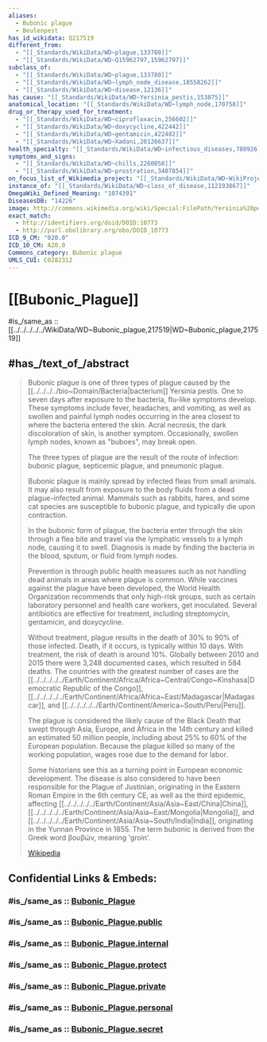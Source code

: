 ```yaml
---
aliases:
  - Bubonic plague
  - Beulenpest
has_id_wikidata: Q217519
different_from:
  - "[[_Standards/WikiData/WD~plague,133780]]"
  - "[[_Standards/WikiData/WD~Q15962797,15962797]]"
subclass_of:
  - "[[_Standards/WikiData/WD~plague,133780]]"
  - "[[_Standards/WikiData/WD~lymph_node_disease,18558262]]"
  - "[[_Standards/WikiData/WD~disease,12136]]"
has_cause: "[[_Standards/WikiData/WD~Yersinia_pestis,153875]]"
anatomical_location: "[[_Standards/WikiData/WD~lymph_node,170758]]"
drug_or_therapy_used_for_treatment:
  - "[[_Standards/WikiData/WD~ciprofloxacin,256602]]"
  - "[[_Standards/WikiData/WD~doxycycline,422442]]"
  - "[[_Standards/WikiData/WD~gentamicin,422482]]"
  - "[[_Standards/WikiData/WD~Xadani,20126637]]"
health_specialty: "[[_Standards/WikiData/WD~infectious_diseases,788926]]"
symptoms_and_signs:
  - "[[_Standards/WikiData/WD~chills,2260058]]"
  - "[[_Standards/WikiData/WD~prostration,3407854]]"
on_focus_list_of_Wikimedia_project: "[[_Standards/WikiData/WD~WikiProject_Medicine,4099686]]"
instance_of: "[[_Standards/WikiData/WD~class_of_disease,112193867]]"
OmegaWiki_Defined_Meaning: "1074391"
DiseasesDB: "14226"
image: http://commons.wikimedia.org/wiki/Special:FilePath/Yersinia%20pestis.jpg
exact_match:
  - http://identifiers.org/doid/DOID:10773
  - http://purl.obolibrary.org/obo/DOID_10773
ICD_9_CM: "020.0"
ICD_10_CM: A20.0
Commons_category: Bubonic plague
UMLS_CUI: C0282312
---
```


# [[Bubonic_Plague]] 

#is_/same_as :: [[../../../../../WikiData/WD~Bubonic_plague,217519|WD~Bubonic_plague,217519]] 

## #has_/text_of_/abstract 

> Bubonic plague is one of three types of plague caused by the [[../../../../bio~Domain/Bacteria|bacterium]] Yersinia pestis. 
> One to seven days after exposure to the bacteria, flu-like symptoms develop. 
> These symptoms include fever, headaches, and vomiting, as well as swollen and painful lymph nodes 
> occurring in the area closest to where the bacteria entered the skin. 
> Acral necrosis, the dark discoloration of skin, is another symptom. 
> Occasionally, swollen lymph nodes, known as "buboes", may break open.
>
> The three types of plague are the result of the route of infection: 
> bubonic plague, septicemic plague, and pneumonic plague. 
> 
> Bubonic plague is mainly spread by infected fleas from small animals. 
> It may also result from exposure to the body fluids from a dead plague-infected animal. 
> Mammals such as rabbits, hares, and some cat species are susceptible to bubonic plague, 
> and typically die upon contraction. 
> 
> In the bubonic form of plague, the bacteria enter through the skin through a flea bite 
> and travel via the lymphatic vessels to a lymph node, causing it to swell. 
> Diagnosis is made by finding the bacteria in the blood, sputum, or fluid from lymph nodes.
>
> Prevention is through public health measures such as 
> not handling dead animals in areas where plague is common. 
> While vaccines against the plague have been developed, 
> the World Health Organization recommends that only high-risk groups, 
> such as certain laboratory personnel and health care workers, get inoculated. 
> Several antibiotics are effective for treatment, including streptomycin, gentamicin, and doxycycline.
>
> Without treatment, plague results in the death of 30% to 90% of those infected. 
> Death, if it occurs, is typically within 10 days. With treatment, the risk of death is around 10%. 
> Globally between 2010 and 2015 there were 3,248 documented cases, which resulted in 584 deaths. 
> The countries with the greatest number of cases are the [[../../../../../Earth/Continent/Africa/Africa~Central/Congo~Kinshasa|Democratic Republic of the Congo]], [[../../../../../Earth/Continent/Africa/Africa~East/Madagascar|Madagascar]], and [[../../../../../Earth/Continent/America~South/Peru|Peru]].
>
> The plague is considered the likely cause of the Black Death that swept through Asia, Europe, 
> and Africa in the 14th century and killed an estimated 50 million people, 
> including about 25% to 60% of the European population. 
> Because the plague killed so many of the working population, 
> wages rose due to the demand for labor. 
> 
> Some historians see this as a turning point in European economic development. 
> The disease is also considered to have been responsible for the Plague of Justinian, 
> originating in the Eastern Roman Empire in the 6th century CE, 
> as well as the third epidemic, affecting [[../../../../../Earth/Continent/Asia/Asia~East/China|China]], [[../../../../../Earth/Continent/Asia/Asia~East/Mongolia|Mongolia]], and [[../../../../../Earth/Continent/Asia/Asia~South/India|India]], 
> originating in the Yunnan Province in 1855. 
> The term bubonic is derived from the Greek word βουβών, meaning 'groin'.
>
> [Wikipedia](https://en.wikipedia.org/wiki/Bubonic%20plague) 


## Confidential Links & Embeds: 

### #is_/same_as :: [Bubonic_Plague](/_Standards/bio/Medicine/Medical_Condition/Disease/Infectious_Disease/Bubonic_Plague.md) 

### #is_/same_as :: [Bubonic_Plague.public](/_public/bio/Medicine/Medical_Condition/Disease/Infectious_Disease/Bubonic_Plague.public.md) 

### #is_/same_as :: [Bubonic_Plague.internal](/_internal/bio/Medicine/Medical_Condition/Disease/Infectious_Disease/Bubonic_Plague.internal.md) 

### #is_/same_as :: [Bubonic_Plague.protect](/_protect/bio/Medicine/Medical_Condition/Disease/Infectious_Disease/Bubonic_Plague.protect.md) 

### #is_/same_as :: [Bubonic_Plague.private](/_private/bio/Medicine/Medical_Condition/Disease/Infectious_Disease/Bubonic_Plague.private.md) 

### #is_/same_as :: [Bubonic_Plague.personal](/_personal/bio/Medicine/Medical_Condition/Disease/Infectious_Disease/Bubonic_Plague.personal.md) 

### #is_/same_as :: [Bubonic_Plague.secret](/_secret/bio/Medicine/Medical_Condition/Disease/Infectious_Disease/Bubonic_Plague.secret.md)

